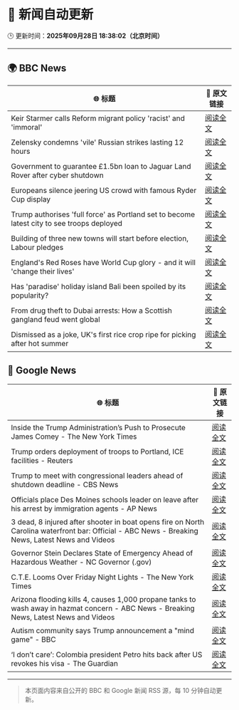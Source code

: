 # 🧠 新闻自动更新

🕒 更新时间：**2025年09月28日 18:38:02（北京时间）**

---

## 🌍 BBC News

| 🌐 标题 | 🔗 原文链接 |
|--------|-------------|
| Keir Starmer calls Reform migrant policy 'racist' and 'immoral' | [阅读全文](https://www.bbc.com/news/articles/cj6xdw1dg4zo?at_medium=RSS&at_campaign=rss) |
| Zelensky condemns 'vile' Russian strikes lasting 12 hours | [阅读全文](https://www.bbc.com/news/articles/c75qeqr5905o?at_medium=RSS&at_campaign=rss) |
| Government to guarantee £1.5bn loan to Jaguar Land Rover after cyber shutdown | [阅读全文](https://www.bbc.com/news/articles/cgl15ykerlro?at_medium=RSS&at_campaign=rss) |
| Europeans silence jeering US crowd with famous Ryder Cup display | [阅读全文](https://www.bbc.com/sport/golf/articles/cg5endmdq42o?at_medium=RSS&at_campaign=rss) |
| Trump authorises 'full force' as Portland set to become latest city to see troops deployed | [阅读全文](https://www.bbc.com/news/articles/cddmn6ge6e2o?at_medium=RSS&at_campaign=rss) |
| Building of three new towns will start before election, Labour pledges | [阅读全文](https://www.bbc.com/news/articles/cly1geen679o?at_medium=RSS&at_campaign=rss) |
| England's Red Roses have World Cup glory - and it will 'change their lives' | [阅读全文](https://www.bbc.com/sport/rugby-union/articles/cpq5w24899ro?at_medium=RSS&at_campaign=rss) |
| Has 'paradise' holiday island Bali been spoiled by its popularity? | [阅读全文](https://www.bbc.com/news/articles/c07vxdny178o?at_medium=RSS&at_campaign=rss) |
| From drug theft to Dubai arrests: How a Scottish gangland feud went global | [阅读全文](https://www.bbc.com/news/articles/c8xr1n4pp49o?at_medium=RSS&at_campaign=rss) |
| Dismissed as a joke, UK's first rice crop ripe for picking after hot summer | [阅读全文](https://www.bbc.com/news/articles/c1wgeq702dyo?at_medium=RSS&at_campaign=rss) |

## 📰 Google News

| 🌐 标题 | 🔗 原文链接 |
|--------|-------------|
| Inside the Trump Administration’s Push to Prosecute James Comey - The New York Times | [阅读全文](https://news.google.com/rss/articles/CBMiigFBVV95cUxPb1k0cHVhbkhsSnFhYVRvUXh6WEVzZWNKSXpGSkxIVmlNc3pNMThpVFc3blNrUGhVazRzb3ptSXBhcnB5LUdONDZIelBWckhIWGQ1UnQ3VHFrQ0s2UkFXSFBnZGlZelZfUk9kcHllalRFLURzLWhwQzRqYkVzNnFvajRrYUtTaGVGRVE?oc=5) |
| Trump orders deployment of troops to Portland, ICE facilities - Reuters | [阅读全文](https://news.google.com/rss/articles/CBMioAFBVV95cUxNRzM4c01XUUdFYzhaSE5lYUg5YnVkVDRCQ3Y0Xy1qMmU1VzkwV1pmeU1lYlFVbWVNdlVoNFYzYzR3d3p4a1AySFJSVlptN0RlWXo0REtwcHRKaGszRXg4M2lmNkYzVGZaYmFtUlRqZE84OE1aUEdWZVBTU25NdkI4WDNZMFlzdmdMaHJ3NXplTDdzeWwtVlo5ZWZKQURHWTFY?oc=5) |
| Trump to meet with congressional leaders ahead of shutdown deadline - CBS News | [阅读全文](https://news.google.com/rss/articles/CBMingFBVV95cUxNejNCc3o2dHRJU0VKNFJ3OEpRWXFFSHdtMDlHdUM1Z05SUF9Wb2VSUlRGMTNERXhweWRIVl9yZlJKSzdEbDN6MzZ1TksxSkxtdlA5bUhIVFMwYmY1NUdtbFNSWnZVV0RncUFjbFc4aGlSTnd5UVZFS0tWYnN1OTdwVVBVVVdRVEZGTFNIQ29jdzAtb291TU0wOEZqMFRnQdIBowFBVV95cUxNQmhabm5BVDlHb3hZU1Q3bGNHMmdnR3haVDQyRG1LM21jUHFIMEc4aWg1WTNQNmZIS2dvdFZIVVo0ZHdfN084QkJYVk9oVHh1SlpUZEtMZUFBVXJhcjJ6QkpaVjcxRnZlM0JESDJ1OEdtSG1HMDJFbTlQS2NhQy0xaE5fMWlSN2x3NTRWcHdYRDA0dnhTcTROdElvMFBjRVVfc2RN?oc=5) |
| Officials place Des Moines schools leader on leave after his arrest by immigration agents - AP News | [阅读全文](https://news.google.com/rss/articles/CBMiowFBVV95cUxNeFllcURLanVUS2txemxaaDBJVFhwYUFSWl9YNGhtempfVG02am03aGk2WUhCUW1TN29VbXNsOURqMmxIYUsyN2dXb0lhN3cxbmhOTnZGNHo1cjIwMDVWM3dTQ1dfM1N4anM0alladnBBOXVPT082ZGlISzMyU0lrVXhsQXUxSVRqOGVVTlN5ZW9FRFhhVUZTai02OVZHSGJSSmNv?oc=5) |
| 3 dead, 8 injured after shooter in boat opens fire on North Carolina waterfront bar: Official - ABC News - Breaking News, Latest News and Videos | [阅读全文](https://news.google.com/rss/articles/CBMijwFBVV95cUxOQzhEbVQ1cDlDaWUta3c3WjJicFJ4LU12bUY4LVl0b04wSmxBZW5DZVhUZE9MQV81TVRaTjlycy1jRlZGWDYtWHktVTMyY2FZd1FqNGRGZGRhb3B0dTNaZ1JLOW9kYzBVbElTeFphNjVNZjNVUFV6NkRwNzM0a3M4cUFFMGtISV9meHE4dFJIVdIBlAFBVV95cUxPTjF1VDR5TXFCRG5qZ3Q2VEpLOUplVWpKMGRSekExRVZYUGduMVZJelFpcTF0SGY0VFUwQnA0VHRMS3J4Y0tVNFhkME1pV1U5MGc3ai1KYk8wTU9SQmxNNnYtZnZJWmNaZWZ0UVBJbmJQaDR4Y083RTg5NnQwMkRsZ0ZqcU9JUDhzRmw2WWZoQXItZ3JG?oc=5) |
| Governor Stein Declares State of Emergency Ahead of Hazardous Weather - NC Governor (.gov) | [阅读全文](https://news.google.com/rss/articles/CBMiugFBVV95cUxNaDdKVU5nZ1NyTTVCbnBDT2F1aVppZDcwazJ4UFllZmx6X0w2VHdiVUlvakVrejQ1QzBZVkZmVnEtbXBwa1RqUkxaRW0td0JlSmlidUdNMFV2ZDdVaEVLQzBvRmZsczhIZDJPMGtVRFZjTHFZbnpMeWhxSFRvRWVpT3UzcjBNb19pR1Y3YnJpSnRJWlpPVWhtRmZCTngtWW9sNEU3cnlfWUpZV08zV24wRFF2dTJvd0d5SEE?oc=5) |
| C.T.E. Looms Over Friday Night Lights - The New York Times | [阅读全文](https://news.google.com/rss/articles/CBMidkFVX3lxTE84ak1jNGhxSmNXOTJxX1BXd3F5YlJ1TjVDMDVTSjlmeVRDdjBOVUtPMUVfcmtpbmQ5YjMwNVViZE41a0kxdGZrZ2lwSXNnemxVSG43ZFo1OU9ydkZoS1IxVVJYaGM4UEh4N2JoRnpLZ2E4ZVJDZWc?oc=5) |
| Arizona flooding kills 4, causes 1,000 propane tanks to wash away in hazmat concern - ABC News - Breaking News, Latest News and Videos | [阅读全文](https://news.google.com/rss/articles/CBMimwFBVV95cUxPaFYxQmN5OWFZYzFEaFpFVHY1MGtjWlhnRGxzanFiell1dlE4clEwZnlQRmhZQ3NsUnN5dkdUX09mYi1TSldrbEcxeUxHMWN1Y084STI1TGJiX0dPMFNYVmZTVkJUWjc3b2hUMmI1c20xLW94aXY2a2xqdjk2ZEY0QWJ5RXN3cEtmYm1lbm5kdGZWV2ROT05RNEV1RdIBoAFBVV95cUxPWmhBR2V6ZkQ1VzN1SGZWX0FpbzgtdTRkZEt6Q01RQW1icDV3YzF2WGQ5X0ZUeU1oRXZ3N1hyeGNNSFF0emRJamhzV1dObUdTNkdTVEgzaDdEVVJxSklCVXFqYUstQUFaTFFoRG1rMW9WQWdiSWhncEpFRTBxRDA4eU5mZnlRZEt3LUtieWdqNFdEWjFvOW1iWl93MkdycjQt?oc=5) |
| Autism community says Trump announcement a "mind game" - BBC | [阅读全文](https://news.google.com/rss/articles/CBMiWkFVX3lxTFBSai01OS1aWE1OZ2ppU01LVE5wbHFkbnctZFB2c2dpLU9DS0FCN010RnlCaFB1VmhvN1JyMmdnTy1OLUZ2YURxZktQVDQ1U0NnUEJ1aW1Ga2dQUdIBX0FVX3lxTE0xR0FFTnRnSTZ4NzJ6MnNzNTlYRGZDOWxBMW9temt3N1NWQ2RTNXc4QUVFcGFQa0x5dkJPX3R4V09WajdOU21YMkxoY2MxdHRDQk1TRFpPYTN2NmJnYkFz?oc=5) |
| ‘I don’t care’: Colombia president Petro hits back after US revokes his visa - The Guardian | [阅读全文](https://news.google.com/rss/articles/CBMiugFBVV95cUxQOG5oSXN4aHV1U3dQR1ZZQ1ZoTmxlcUhyVUdKYllHUXpRZFRsbndSWnl6V2NNR3c1cU1OdmRXSkhzNEo2OFBCRHFqZzJfcEVFRjdWOE5mcnlSbFh5ZFNQNzRybmFDcXpfYUZLbmpsWlBoWF9uR3Y1YlVmb0tES1NjbFprcmhFRmR0RXZFTXpHcE03dmRyWGtmY0VMaHN1T01MbHJ3R3oyZHdveHhNTTZCbkliaHphUWZwUUE?oc=5) |

---
> 本页面内容来自公开的 BBC 和 Google 新闻 RSS 源，每 10 分钟自动更新。